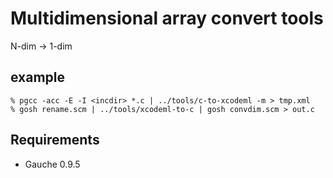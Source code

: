 # Multidimensional array convert tools

N-dim → 1-dim

## example
```
% pgcc -acc -E -I <incdir> *.c | ../tools/c-to-xcodeml -m > tmp.xml
% gosh rename.scm | ../tools/xcodeml-to-c | gosh convdim.scm > out.c
```

## Requirements
* Gauche 0.9.5
